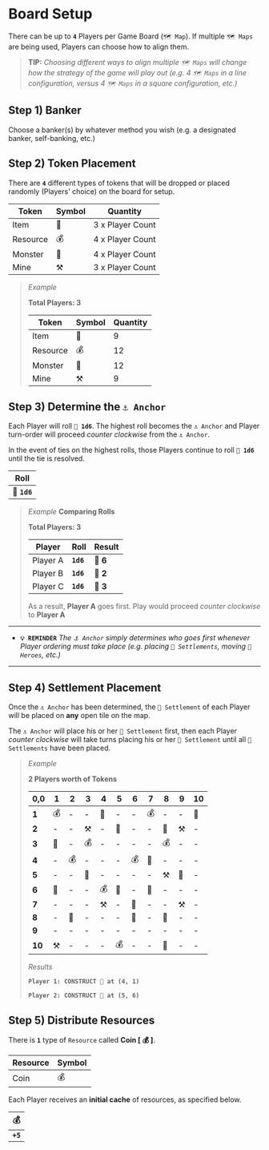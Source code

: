 # Board Setup
There can be up to **`4`** Players per Game Board (`🗺️ Map`).  If multiple `🗺️ Maps` are being used, Players can choose how to align them.

> **TIP:** *Choosing different ways to align multiple `🗺️ Maps` will change how the strategy of the game will play out (e.g. 4 `🗺️ Maps` in a line configuration, versus 4 `🗺️ Maps` in a square configuration, etc.)*

## Step 1) Banker
Choose a banker(s) by whatever method you wish (e.g. a designated banker, self-banking, etc.)

## Step 2) Token Placement
There are **`4`** different types of tokens that will be dropped or placed randomly (Players' choice) on the board for setup.

|Token|Symbol|Quantity|
|---|---|---|
|Item|🎁|3 x Player Count|
|Resource|💰|4 x Player Count|
|Monster|🧟|4 x Player Count|
|Mine|⚒️|3 x Player Count|

> *Example*
> 
> **Total Players: 3**
> 
> |Token|Symbol|Quantity|
> |---|---|---|
> |Item|🎁|9|
> |Resource|💰|12|
> |Monster|🧟|12|
> |Mine|⚒️|9|

## Step 3) Determine the `⚓ Anchor`
Each Player will roll **`🎲 1d6`**. The highest roll becomes the `⚓ Anchor` and Player turn-order will proceed *counter clockwise* from the `⚓ Anchor`.

In the event of ties on the highest rolls, those Players continue to roll **`🎲 1d6`** until the tie is resolved.

|Roll|
|---|
|🎲 **`1d6`**|

> *Example*
> **Comparing Rolls**
> 
> **Total Players: 3**
> 
> |Player|Roll|Result|
> |---|---|---|
> |Player A|**`1d6`**|🎲 **6**|
> |Player B|**`1d6`**|🎲 **2**|
> |Player C|**`1d6`**|🎲 **3**|
> 
> As a result, **Player A** goes first.  Play would proceed *counter clockwise* to **Player A**

---
- **`💡 REMINDER`** *The `⚓ Anchor` simply determines who goes first whenever Player ordering must take place (e.g. placing `🏰 Settlements`, moving `🧙‍ Heroes`, etc.)*
---

## Step 4) Settlement Placement
Once the `⚓ Anchor` has been determined, the `🏰 Settlement` of each Player will be placed on **any** open tile on the map.

The `⚓ Anchor` will place his or her `🏰 Settlement` first, then each Player *counter clockwise* will take turns placing his or her `🏰 Settlement` until all `🏰 Settlements` have been placed.

> *Example*
> 
> **2 Players worth of Tokens**
> 
> |0,0|1|2|3|4|5|6|7|8|9|10|
> |-|-|-|-|-|-|-|-|-|-|-|
> |**1**|💰|-|-|🏰|-|-|💰|-|-|🎁|
> |**2**|-|-|⚒️|-|🎁|-|-|🧟|⚒️|-|
> |**3**|🧟|-|💰|-|-|-|-|💰|-|-|
> |**4**|-|💰|-|-|-|💰|🧟|-|-|-|
> |**5**|-|-|🧟|-|-|-|-|⚒️|🎁|-|
> |**6**|🎁|-|-|💰|🏰|-|🧟|-|-|-|
> |**7**|-|-|-|⚒️|-|🎁|-|-|⚒️|-|
> |**8**|-|🧟|-|-|-|🧟|-|🎁|-|-|
> |**9**|-|-|-|-|-|-|-|-|-|-|
> |**10**|⚒️|-|-|-|💰|-|-|🧟|-|-|
> 
> *Results*
> 
> **`Player 1: CONSTRUCT 🏰 at (4, 1)`**
> 
> **`Player 2: CONSTRUCT 🏰 at (5, 6)`**

## Step 5) Distribute Resources
There is **`1`** type of `Resource` called **Coin [ 💰 ]**.

|Resource|Symbol|
|---|---|
|Coin|💰|

Each Player receives an **initial cache** of resources, as specified below.

|💰|
|---|
|**`+5`**|